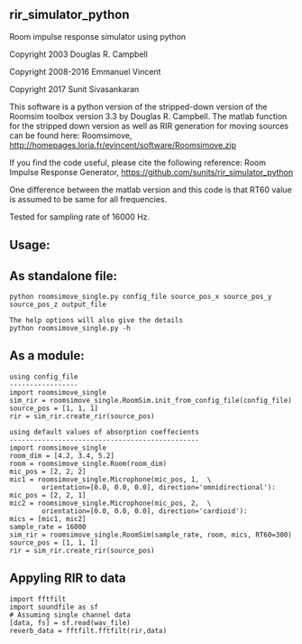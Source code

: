 rir_simulator_python
--------------------
Room impulse response simulator using python

Copyright 2003 Douglas R. Campbell

Copyright 2008-2016 Emmanuel Vincent

Copyright 2017 Sunit Sivasankaran

 This software is a python version of the stripped-down version of the Roomsim toolbox version 3.3 by Douglas R. Campbell.
 The matlab function for the stripped down version as well as RIR generation for moving sources can be found here:
Roomsimove, http://homepages.loria.fr/evincent/software/Roomsimove.zip
 
If you find the code useful, please cite the following reference:
Room Impulse Response Generator, https://github.com/sunits/rir_simulator_python


One  difference between the matlab version and this code is that 
RT60 value is assumed to be same for all frequencies.

Tested for sampling rate of 16000 Hz. 

Usage:
-------

As standalone file:
------------------
    python roomsimove_single.py config_file source_pos_x source_pos_y source_pos_z output_file

    The help options will also give the details
    python roomsimove_single.py -h
    
As a module:
------------
    using config_file
    -----------------
    import roomsimove_single
    sim_rir = roomsimove_single.RoomSim.init_from_config_file(config_file)
    source_pos = [1, 1, 1]
    rir = sim_rir.create_rir(source_pos)

    using default values of absorption coeffecients
    -----------------------------------------------
    import roomsimove_single
    room_dim = [4.2, 3.4, 5.2]
    room = roomsimove_single.Room(room_dim)
    mic_pos = [2, 2, 2]
    mic1 = roomsimove_single.Microphone(mic_pos, 1,  \
            orientation=[0.0, 0.0, 0.0], direction='omnidirectional'):
    mic_pos = [2, 2, 1]
    mic2 = roomsimove_single.Microphone(mic_pos, 2,  \
            orientation=[0.0, 0.0, 0.0], direction='cardioid'):
    mics = [mic1, mic2]
    sample_rate = 16000
    sim_rir = roomsimove_single.RoomSim(sample_rate, room, mics, RT60=300)
    source_pos = [1, 1, 1]
    rir = sim_rir.create_rir(source_pos)

Appyling RIR to data
-------------------
    import fftfilt
    import soundfile as sf
    # Assuming single channel data
    [data, fs] = sf.read(wav_file)
    reverb_data = fftfilt.fftfilt(rir,data)



    
